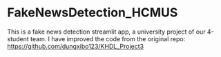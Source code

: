 # FakeNewsDetection_HCMUS
This is a fake news detection streamlit app, a university project of our 4-student team. I have improved the code from the original repo: https://github.com/dungxibo123/KHDL_Project3
